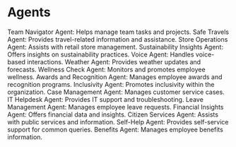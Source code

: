 # Agents

Team Navigator Agent: Helps manage team tasks and projects.
Safe Travels Agent: Provides travel-related information and assistance.
Store Operations Agent: Assists with retail store management.
Sustainability Insights Agent: Offers insights on sustainability practices.
Voice Agent: Handles voice-based interactions.
Weather Agent: Provides weather updates and forecasts.
Wellness Check Agent: Monitors and promotes employee wellness.
Awards and Recognition Agent: Manages employee awards and recognition programs.
Inclusivity Agent: Promotes inclusivity within the organization.
Case Management Agent: Manages customer service cases.
IT Helpdesk Agent: Provides IT support and troubleshooting.
Leave Management Agent: Manages employee leave requests.
Financial Insights Agent: Offers financial data and insights.
Citizen Services Agent: Assists with public services and information.
Self-Help Agent: Provides self-service support for common queries.
Benefits Agent: Manages employee benefits information.


